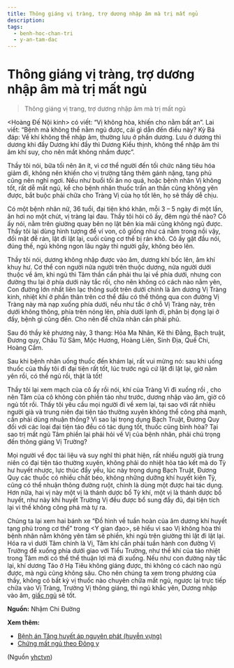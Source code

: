 ```yaml
---
title: Thông giáng vị tràng, trợ dương nhập âm mà trị mất ngủ
description: 
tags:
  - benh-hoc-chan-tri
  - y-an-tam-dac
---
```


# Thông giáng vị tràng, trợ dương nhập âm mà trị mất ngủ 

> Thông giáng vị trang, trợ dương nhập âm mà trị mất ngủ


<Hoàng Đế Nội kinh> có viết: “Vị không hòa, khiến cho nằm bất an”. Lai viết: “Bệnh mà không thể nằm ngủ được, cái gì dẫn đến điều này? Kỳ Bá đáp: Về khí không thể nhập âm, thường lưu ở phần dương. Lưu ở dương thì dương khi đầy Dương khí đầy thì Dương Kiều thịnh, không thể nhập âm thì âm khí suy, cho nên mắt không nhắm được”. 


Thầy tôi nói, bữa tối nên ăn ít, vì cơ thể người đến tối chức năng tiêu hóa giảm đi, không nên khiến cho vị trường tăng thêm gánh nặng, tạng phủ cũng nên nghỉ ngơi. Nếu như buổi tối ăn no quá, hoặc bệnh nhân Vị không tốt, rất dễ mất ngủ, kể cho bệnh nhân thuốc trấn an thần cũng không yên được, bắt buộc phải chữa cho Tràng Vị của họ tốt lên, họ sẽ thấy dễ chịu. 


Có một bệnh nhân nữ, 36 tuổi, đại tiện khó khăn, mỗi 3 – 5 ngày đi một lần, ăn hơi no một chút, vị tràng lại đau. Thầy tôi hỏi cô ấy, đêm ngủ thế nào? Cô ấy nói, nằm trên giường quay bên nọ lật bên kia mãi cũng không ngủ được. Thấy tôi lại dùng hình tượng để ví von, cô giống như cá nằm trong nồi vậy, đối mặt để rán, lật đi lật lại, cuối cùng cơ thể bị rán khô. Cô ấy gật đầu nói, đúng thế, ngủ không ngon lâu ngày thì người gầy, không béo lên. 


Thầy tôi nói, dương không nhập được vào âm, dương khí bốc lên, âm khí khuy hư. Cơ thể con người nửa người trên thuộc dương, nửa người dưới thuộc về âm, khi ngủ thì Tâm thần cần phải thu lại về phía dưới, nhưng con đường thu lại ở phía dưới này tắc rồi, cho nên không có cách nào nằm yên, Con đường lớn nhất liên lạc thông suốt trên dưới chính là âm dương Vị Tràng kinh, nhiệt khí ở phần thân trên cơ thể đầu có thể thông qua con đường Vị Tràng này mà nạp xuống phía dưới, nếu như tắc ở chỗ Vị Tràng này, trên dưới không thông, phía trên nóng lên, phía dưới lạnh đi, phân bị đọng lại ở đấy, bệnh gì cũng đến. Cho nên để chữa nhân cần phải phủ.


Sau đó thầy kê phương này, 3 thang: Hỏa Ma Nhân, Kê thi Đằng, Bạch truật, Đương quy, Châu Tử Sâm, Mộc Hương, Hoàng Liên, Sinh Địa, Quế Chi, Hoàng Cầm. 


Sau khi bệnh nhân uống thuốc đến khám lại, rất vui mừng nó: sau khi uống thuốc của thầy tôi đi đại tiện rất tốt, lúc trước ngủ cứ lật đi lật lại, giờ nằm yên rồi, có thể ngủ rồi, thật là tốt!





Thầy tôi lại xem mạch của cô ấy rồi nói, khí của Tràng Vi đi xuống rồi , cho nên Tâm của cô không còn phiền táo như trước, dương nhập vào âm, giờ cô ngủ tốt rồi. Thấy tôi yêu cầu mọi người đi về xem lại, tại sao với rất nhiều người già và trung niên đại tiện táo thường xuyên không thể công phá mạnh, cần phải dùng nhuận thống? Vì sao lại trọng dụng Bạch Truật, Đương Quy đối với các loại đại tiện táo đều có tác dụng tốt, thuốc cũng bình hòa? Tại sao trị mất ngủ Tâm phiền lại phải hỏi về Vị của bệnh nhân, phải chú trọng đến thông giáng Vị Trường?


Mọi người về đọc tài liệu và suy nghĩ thì phát hiện, rất nhiều người già trung niên có đại tiện táo thường xuyên, không phải do nhiệt hỏa táo kết mà do Tỳ hư huyết nhược, lực thúc đẩy yếu, lúc này trọng dụng Bạch Truật, Đương Quy các thuốc có nhiều chất béo, không những dưỡng khí huyết kiện Tỳ, cũng có thể nhuận thông đường ruột, chính là dùng một được hai tác dụng. Hơn nữa, hai vị này một vị là thánh dược bổ Tỳ khí, một vị là thánh dược bổ huyết, như này khí huyết Trường Vị đều được bổ sung đầy đủ, đại tiện tích lại vì thế không công phá mà tự ra.


Chúng ta lại xem hai bánh xe “Đồ hình về tuần hoàn của âm dương khí huyết tạng phủ trong cơ thể” trong <Y gian đạo>, sẽ hiểu vì sao Vị không hòa thì bệnh nhân nằm không yên tâm sẽ phiền, khi ngủ trên giường thì lật đi lật lại. Hóa ra vì dưới Tâm chính là Vị, Tâm khí cần phải tuần hành con đường Vị Trường để xuống phía dưới giao với Tiểu Trường, như thế khí của táo nhiệt trong Tâm mới có thể thể thuận lợi mà đi xuống. Nếu như con đường này tắc lại, khí dương Táo ở Hạ Tiêu không giáng được, thì không có cách nào ngủ được, mà ngủ cũng không sâu. Cho nên chúng ta xem trong phương của thầy, không có bất kỳ vị thuốc nào chuyên chữa mất ngủ, ngược lại trực tiếp chữa vào Vị Tràng, Trường Vị thông giáng, thì ngủ khắc yên, Dương nhập vào âm, [giấc ngủ](/yhctvn/tri-hue-co-xua-suc-khoe-cua-giac-ngu) sẽ tốt.


**Nguồn:** Nhậm Chi Đường


**Xem thêm:**


* [Bệnh án Tăng huyết áp nguyên phát (huyễn vựng)](/yhctvn/benh-an-tang-huyet-ap-nguyen-phat-huyen-vung)
* [Chứng mất ngủ theo Đông y](/yhctvn/chung-mat-ngu-theo-dong-y)

(Nguồn <a href="https://yhctvn.com/thong-giang-vi-trang-tro-duong-nhap-am-ma-tri-mat-ngu/" target="_blank">yhctvn</a>)

